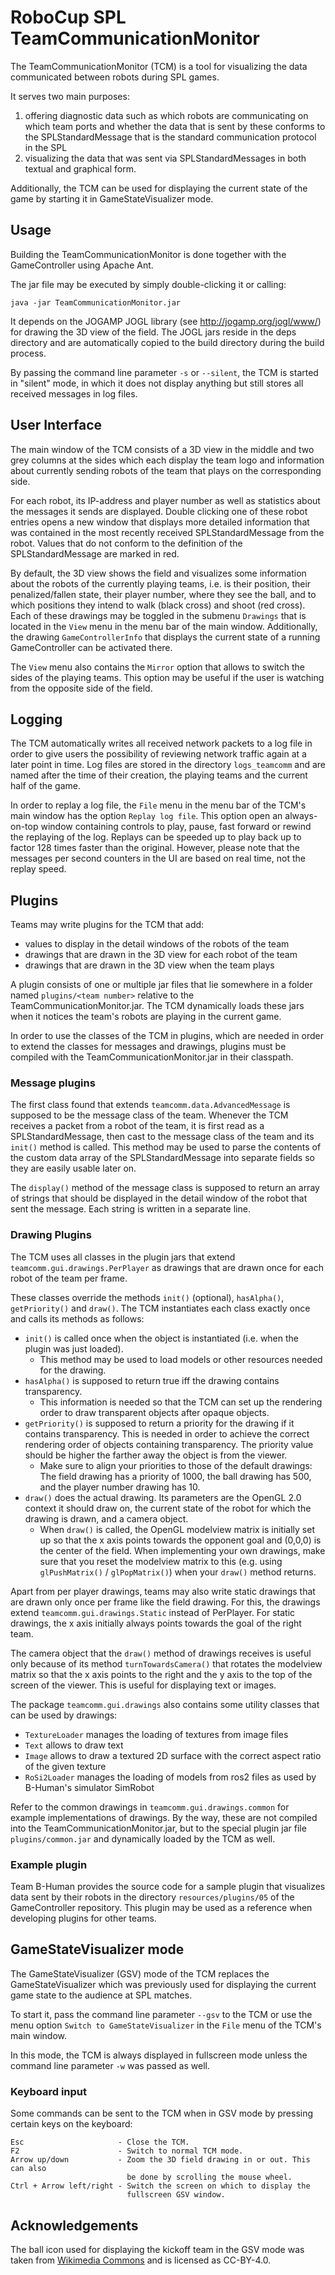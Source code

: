 # RoboCup SPL TeamCommunicationMonitor

The TeamCommunicationMonitor (TCM) is a tool for visualizing the data
communicated between robots during SPL games.

It serves two main purposes:

1. offering diagnostic data such as which robots are communicating on which
   team ports and whether the data that is sent by these conforms to the
   SPLStandardMessage that is the standard communication protocol in the SPL
2. visualizing the data that was sent via SPLStandardMessages in both textual
   and graphical form.

Additionally, the TCM can be used for displaying the current state of the game
by starting it in GameStateVisualizer mode.


## Usage

Building the TeamCommunicationMonitor is done together with the GameController
using Apache Ant.

The jar file may be executed by simply double-clicking it or calling:

`java -jar TeamCommunicationMonitor.jar`

It depends on the JOGAMP JOGL library (see http://jogamp.org/jogl/www/) for
drawing the 3D view of the field.
The JOGL jars reside in the deps directory and are automatically copied to the
build directory during the build process.

By passing the command line parameter `-s` or `--silent`, the TCM is started in
"silent" mode, in which it does not display anything but still stores all
received messages in log files.


## User Interface

The main window of the TCM consists of a 3D view in the middle and two grey
columns at the sides which each display the team logo and information about
currently sending robots of the team that plays on the corresponding side.

For each robot, its IP-address and player number as well as statistics about
the messages it sends are displayed. Double clicking one of these robot entries
opens a new window that displays more detailed information that was contained
in the most recently received SPLStandardMessage from the robot.
Values that do not conform to the definition of the SPLStandardMessage are
marked in red.

By default, the 3D view shows the field and visualizes some information about
the robots of the currently playing teams, i.e. is their position, their
penalized/fallen state, their player number, where they see the ball, and to
which positions they intend to walk (black cross) and shoot (red cross).
Each of these drawings may be toggled in the submenu `Drawings` that is located
in the `View` menu in the menu bar of the main window. Additionally, the
drawing `GameControllerInfo` that displays the current state of a running
GameController can be activated there.

The `View` menu also contains the `Mirror` option that allows to switch the
sides of the playing teams. This option may be useful if the user is watching
from the opposite side of the field.


## Logging

The TCM automatically writes all received network packets to a log file in
order to give users the possibility of reviewing network traffic again at a
later point in time.
Log files are stored in the directory `logs_teamcomm` and are named after the
time of their creation, the playing teams and the current half of the game.

In order to replay a log file, the `File` menu in the menu bar of the TCM's main
window has the option `Replay log file`. This option open an always-on-top
window containing controls to play, pause, fast forward or rewind the replaying
of the log. Replays can be speeded up to play back up to factor 128 times faster
than the original. However, please note that the messages per second counters in
the UI are based on real time, not the replay speed.


## Plugins

Teams may write plugins for the TCM that add:

* values to display in the detail windows of the robots of the team
* drawings that are drawn in the 3D view for each robot of the team
* drawings that are drawn in the 3D view when the team plays

A plugin consists of one or multiple jar files that lie somewhere in a folder
named `plugins/<team number>` relative to the TeamCommunicationMonitor.jar.
The TCM dynamically loads these jars when it notices the team's robots are
playing in the current game.

In order to use the classes of the TCM in plugins, which are needed in order to
extend the classes for messages and drawings, plugins must be compiled with the
TeamCommunicationMonitor.jar in their classpath.

### Message plugins
The first class found that extends `teamcomm.data.AdvancedMessage` is supposed
to be the message class of the team. Whenever the TCM receives a packet from a
robot of the team, it is first read as a SPLStandardMessage, then cast to the
message class of the team and its `init()` method is called.
This method may be used to parse the contents of the custom data array of the
SPLStandardMessage into separate fields so they are easily usable later on.

The `display()` method of the message class is supposed to return an array of
strings that should be displayed in the detail window of the robot that sent
the message. Each string is written in a separate line.

### Drawing Plugins
The TCM uses all classes in the plugin jars that extend
`teamcomm.gui.drawings.PerPlayer` as drawings that are drawn once for
each robot of the team per frame.

These classes override the methods `init()` (optional), `hasAlpha()`,
`getPriority()` and `draw()`. The TCM instantiates each class exactly once and
calls its methods as follows:

* `init()` is called once when the object is instantiated (i.e. when the plugin
  was just loaded).
    * This method may be used to load models or other resources needed for the
      drawing.
* `hasAlpha()` is supposed to return true iff the drawing contains transparency.
    * This information is needed so that the TCM can set up the rendering order
      to draw transparent objects after opaque objects.
* `getPriority()` is supposed to return a priority for the drawing if it
  contains transparency. This is needed in order to achieve the correct
  rendering order of objects containing transparency. The priority value should
  be higher the farther away the object is from the viewer.
    * Make sure to align your priorities to those of the default drawings:
      The field drawing has a priority of 1000, the ball drawing has 500, and
      the player number drawing has 10.
* `draw()` does the actual drawing. Its parameters are the OpenGL 2.0 context it
  should draw on, the current state of the robot for which the drawing is drawn,
  and a camera object.
    * When `draw()` is called, the OpenGL modelview matrix is initially set up
      so that the x axis points towards the opponent goal and (0,0,0) is the
      center of the field. When implementing your own drawings, make sure that
      you reset the modelview matrix to this (e.g. using `glPushMatrix()` /
      `glPopMatrix()`) when your `draw()` method returns.

Apart from per player drawings, teams may also write static drawings that are
drawn only once per frame like the field drawing. For this, the drawings extend
`teamcomm.gui.drawings.Static` instead of PerPlayer.
For static drawings, the x axis initially always points towards the goal of the
right team.

The camera object that the `draw()` method of drawings receives is useful only
because of its method `turnTowardsCamera()` that rotates the modelview matrix
so that the x axis points to the right and the y axis to the top of the screen
of the viewer. This is useful for displaying text or images.

The package `teamcomm.gui.drawings` also contains some utility classes that can
be used by drawings:
* `TextureLoader` manages the loading of textures from image files
* `Text` allows to draw text
* `Image` allows to draw a textured 2D surface with the correct aspect ratio of
  the given texture
* `RoSi2Loader` manages the loading of models from ros2 files as used by
  B-Human's simulator SimRobot

Refer to the common drawings in `teamcomm.gui.drawings.common` for example
implementations of drawings. By the way, these are not compiled into the
TeamCommunicationMonitor.jar, but to the special plugin jar file
`plugins/common.jar` and dynamically loaded by the TCM as well.

### Example plugin
Team B-Human provides the source code for a sample plugin that visualizes data
sent by their robots in the directory `resources/plugins/05` of the
GameController repository.
This plugin may be used as a reference when developing plugins for other teams.


## GameStateVisualizer mode
The GameStateVisualizer (GSV) mode of the TCM replaces the GameStateVisualizer
which was previously used for displaying the current game state to the audience
at SPL matches.

To start it, pass the command line parameter `--gsv` to the TCM or use the menu
option `Switch to GameStateVisualizer` in the `File` menu of the TCM's main
window.

In this mode, the TCM is always displayed in fullscreen mode unless the command
line parameter `-w` was passed as well.

### Keyboard input
Some commands can be sent to the TCM when in GSV mode by pressing certain keys
on the keyboard:

    Esc                     - Close the TCM.
    F2                      - Switch to normal TCM mode.
    Arrow up/down           - Zoom the 3D field drawing in or out. This can also
                              be done by scrolling the mouse wheel.
    Ctrl + Arrow left/right - Switch the screen on which to display the
                              fullscreen GSV window.

## Acknowledgements
The ball icon used for displaying the kickoff team in the GSV mode was taken
from [Wikimedia Commons](https://commons.wikimedia.org/wiki/File:Emoji_u26bd_transparent.svg)
and is licensed as CC-BY-4.0.